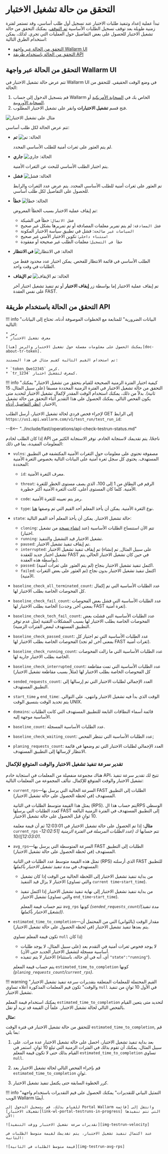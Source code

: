 [doc-about-tr-token]:   internals.md

[img-testrun-velocity]: ../../images/fast/poc/en/checking-testrun-status/testrun-velocity.png
[img-testrun-avg-rps]:  ../../images/fast/poc/en/checking-testrun-status/testrun-avg-rps.png
[img-status-passed]:        ../../images/fast/qsg/common/test-interpretation/passed-colored.png
[img-status-failed]:        ../../images/fast/qsg/common/test-interpretation/failed-colored.png
[img-status-inprogress]:    ../../images/fast/qsg/common/test-interpretation/in-progress.png
[img-status-error]:         ../../images/fast/qsg/common/test-interpretation/error-colored.png
[img-status-waiting]:       ../../images/fast/qsg/common/test-interpretation/waiting-colored.png
[img-status-interrupted]:   ../../images/fast/qsg/common/test-interpretation/interrupted-colored.png
[img-test-runs]:            ../../images/fast/poc/en/checking-testrun-status/test-runs.png

[link-wl-portal-testruns-in-progress]:  https://us1.my.wallarm.com/testing/?status=running

[link-integration-chapter]:         integration-overview.md
[link-vuln-list]:                   ../vuln-list.md

[anchor-testrun-estimates]:         #estimates-of-test-runs-execution-speed-and-time-to-completion

[doc-testrun-copying]:              copy-testrun.md
[doc-stop-recording]:               stop-recording.md


# التحقق من حالة تشغيل الاختبار

تبدأ عملية إعداد وتنفيذ طلبات الاختبار عند تسجيل أول طلب أساسي، وقد تستمر لفترة زمنية طويلة بعد توقف تسجيل الطلبات الأساسية [تم التوقف][doc-stop-recording]. يمكنك التحقق من حالة تشغيل الاختبار للحصول على بعض التفاصيل حول العمليات التي تجري. لذلك، يمكن استخدام الطرق التالية:

* [التحقق من الحالة عبر واجهة Wallarm UI](#checking-the-state-via-wallarm-ui)
* [التحقق من الحالة باستخدام طريقة API](#checking-the-state-using-api-method)

## التحقق من الحالة عبر واجهة Wallarm UI

تتم عرض حالة تشغيل الاختبار في Wallarm UI في وضع الوقت الحقيقي. للتحقق من الحالة:

1. قم بتسجيل الدخول إلى حساب Wallarm الخاص بك في [السحابة الأمريكية](https://us1.my.wallarm.com/) أو [السحابة الأوروبية](https://my.wallarm.com/).
2. فتح قسم **تشغيل الاختبارات** وانقر على تشغيل الاختبار المطلوب.

![مثال على تشغيل الاختبار][img-test-runs]

تتم عرض الحالة لكل طلب أساسي:

* **تم** ![الحالة: تم][img-status-passed]
        
    لم يتم العثور على ثغرات أمنية للطلب الأساسي المحدد.
        
* **جاري** ![الحالة: جاري][img-status-inprogress]
              
    يتم اختبار الطلب الأساسي للبحث عن الثغرات الأمنية.

* **فشل** ![الحالة: فشل][img-status-failed]  
        
    تم العثور على ثغرات أمنية للطلب الأساسي المحدد. يتم عرض عدد الثغرات والرابط للحصول على التفاصيل لكل طلب أساسي.
            
* **خطأ** ![الحالة: خطأ][img-status-error]  
            
    تم إيقاف عملية الاختبار بسبب الخطأ المعروض:

    * `فشل الاتصال`: خطأ في الشبكة
    * `فشل المصادقة`: لم يتم تمرير معلمات المصادقة أو تم تمريرها بشكل غير صحيح
    * `السياسات غير صالحة`: فشل في تطبيق سياسة الاختبار المكونة
    * `استثناء داخلي`: تكوين الاختبار الأمني غير صحيح
    * `خطأ في التسجيل`: معلمات الطلب غير صحيحة أو مفقودة

* **في الانتظار** ![الحالة: في الانتظار][img-status-waiting]      
        
    الطلب الأساسي في قائمة الانتظار للفحص. يمكن اختبار عدد محدود فقط من الطلبات في وقت واحد. 
            
* **تم الإيقاف** ![الحالة: تم الإيقاف][img-status-interrupted]
        
    تم إيقاف عملية الاختبار إما بواسطة زر **إيقاف الاختبار** أو تم تنفيذ تشغيل اختبار آخر على نفس العقدة FAST.

## التحقق من الحالة باستخدام طريقة API

!!! info "البيانات الضرورية"
    للمتابعة مع الخطوات الموصوفة أدناه، تحتاج إلى البيانات التالية:
    
    * رمز
    * معرف تشغيل الاختبار
    
    يمكنك الحصول على معلومات مفصلة حول تشغيل الاختبار والرمز [هنا][doc-about-tr-token].
    
    تم استخدام القيم التالية كقيم مثال في هذا المستند:

    * `token_Qwe12345` كرمز.
    * `tr_1234` كمعرف لتشغيل اختبار.


!!! info "كيفية اختيار الفترة الزمنية الصحيحة للقيام بتحقق من تشغيل الاختبار"
    يمكنك التحقق من حالة تشغيل الاختبار في الفترة الزمنية المحددة مسبقا (على سبيل المثال، 15 ثانية). بدلاً من ذلك، يمكنك استخدام الوقت المقدر لإكمال تشغيل الاختبار لتحديد متى يكون الفحص التالي. يمكنك الحصول على هذا التقدير أثناء التحقق من حالة تشغيل الاختبار. [انظر التفاصيل أدناه.][anchor-testrun-estimates]

لإجراء فحص فردي لحالة تشغيل الاختبار، أرسل الطلب GET إلى الرابط `https://us1.api.wallarm.com/v1/test_run/test_run_id`:

--8<-- "../include/fast/operations/api-check-testrun-status.md"

إذا كان الطلب لخادم API ناجحًا، يتم تقديمك لاستجابة الخادم. توفر الاستجابة الكثير من المعلومات المفيدة، بما في ذلك:

* `vulns`: مصفوفة تحتوي على معلومات حول الثغرات الأمنية المكتشفة في التطبيق المستهدف. يحتوي كل سجل ثغرة أمنية على البيانات التالية بخصوص الثغرة الأمنية المحددة:
    * `id`: معرف الثغرة الأمنية.
    
    * `threat`: الرقم في النطاق من 1 إلى 100، الذي يصف مستوى الخطر للثغرة الأمنية. كلما كان المستوى أعلى، كانت الثغرة الأمنية أكثر خطورة.
    * `code`: رمز يتم تعيينه للثغرة الأمنية.

    * `type`: نوع الثغرة الأمنية. يمكن أن يأخذ المعلم أحد القيم التي تم وصفها [هنا][link-vuln-list].
    
* `state`: حالة تشغيل الاختبار. يمكن أن يأخذ المعلم أحد القيم التالية:
    * `cloning`: تتم الآن استنساخ الطلبات الأساسية (عند [إنشاء نسخة][doc-testrun-copying] من تشغيل اختبار).
    * `running`: تشغيل الاختبار قيد التشغيل والتنفيذ.
    * `paused`: تم إيقاف تنفيذ تشغيل الاختبار.
    * `interrupted`: تم إيقاف تنفيذ تشغيل الاختبار (على سبيل المثال, تم إنشاء تشغيل اختبار جديد للعقدة FAST في حين كان تشغيل الاختبار الحالي يتم بواسطة هذه العقدة).
    * `passed`: اكتمل تنفيذ تشغيل الاختبار بنجاح (لم يتم العثور على ثغرات أمنية).
    * `failed`: اكتمل تنفيذ تشغيل الاختبار بدون نجاح (تم العثور على بعض الثغرات الأمنية).
    
* `baseline_check_all_terminated_count`: عدد الطلبات الأساسية التي تم إكمال كل الفحوصات الخاصة بطلب الاختبار لها.
    
* `baseline_check_fail_count`: عدد الطلبات الأساسية التي فشل بعض الفحوصات الخاصة بطلب الاختبار لها (بمعنى آخر, وجدت FAST ثغرة أمنية).
    
* `baseline_check_tech_fail_count`: عدد الطلبات الأساسية التي فشلت بعض الفحوصات الخاصة بطلب الاختبار لها بسبب المشكلات التقنية (مثل عدم توفر التطبيق المستهدف لبعض الفترات الزمنية).
    
* `baseline_check_passed_count`: عدد الطلبات الأساسية التي تم اجتياز كل الفحوصات الخاصة بطلب الاختبار لها (بمعنى آخر, لم تجد FAST ثغرات أمنية). 
    
* `baseline_check_running_count`: عدد الطلبات الأساسية التي ما زالت الفحوصات الخاصة بطلب الاختبار جارية لها.
    
* `baseline_check_interrupted_count`: عدد الطلبات الأساسية التي تمت مقاطعة كل الفحوصات الخاصة بطلب الاختبار لها (مثلاً, بسبب مقاطعة تشغيل الاختبار)
    
* `sended_requests_count`: العدد الإجمالي لطلبات الاختبار التي تم إرسالها إلى التطبيق المستهدف.
    
* `start_time` و `end_time`: الوقت الذي بدأ فيه تشغيل الاختبار وانتهى، على التوالي. يتم تحديد الوقت بتنسيق الوقت UNIX.
    
* `domains`: قائمة أسماء النطاقات التابعة للتطبيق المستهدف التي كانت الطلبات الأساسية موجهة إليه. 
    
* `baseline_count`: عدد الطلبات الأساسية المسجلة.
    
* `baseline_check_waiting_count`: عدد الطلبات الأساسية التي تنتظر الفحص;

* `planing_requests_count`: العدد الإجمالي لطلبات الاختبار التي تم وضعها في قائمة الانتظار لإرسالها إلى التطبيق المستهدف.

###  تقدير سرعة تنفيذ تشغيل الاختبار والوقت المتوقع للإكمال

هناك مجموعة منفصلة من المعلمات في استجابة خادم API، تتيح لك تقدير سرعة تنفيذ تشغيل الاختبار والوقت المتوقع للإكمال. تتألف المجموعة من المعلمات التالية:

* `current_rps`—السرعة الحالية التي يرسل بها FAST الطلبات إلى التطبيق المستهدف (في لحظة الحصول على حالة تشغيل الاختبار).

    يمثل هذا القيمة متوسط الطلبات في الثانية (RPS). يتم حساب هذا الRPS الوسطي كعدد الطلبات التي يرسلها FAST إلى التطبيق المستهدف في الفترة الزمنية البالغة 10 ثوانٍ قبل الحصول على حالة تشغيل الاختبار. 

    **مثال:**
    إذا تم الحصول على حالة تشغيل الاختبار في 12:03:01 ثم أن قيمة معلمة `current_rps` تتم حسابها ك *(عدد الطلبات المرسلة في الفترة الزمنية [12:02:51-12:03:01])/10*.

* `avg_rps`—السرعة المتوسطة التي يرسل بها FAST الطلبات إلى التطبيق المستهدف (في لحظة الحصول على حالة تشغيل الاختبار).

    تمثل هذه القيمة متوسط عدد الطلبات في الثانية (RPS) الذي أرسلته FAST للتطبيق المستهدف في *مدة تنفيذ تشغيل الاختبار بأكملها*:

    * من بداية تنفيذ تشغيل الاختبار إلى اللحظة الحالية من الوقت إذا كان تشغيل الاختبار لا يزال قيد التنفيذ (والتي تساوي `current time`-`start_time`).
    * من بداية تنفيذ تشغيل الاختبار إلى نهاية تنفيذ تشغيل الاختبار إذا اكتمل تنفيذ تشغيل الاختبار (والتي تساوي `end_time`-`start_time`).

        تتم حساب قيمة المعلم `avg_rps` كونها *(`sended_requests_count`/(مدة تنفيذ تشغيل الاختبار بأكملها))*.
    
* `estimated_time_to_completion`—مقدار الوقت (بالثواني) التي من المحتمل أن يتم بعدها تنفيذ تشغيل الاختبار (في لحظة الحصول على حالة تشغيل الاختبار). 

    تكون قيمة المعلم تساوي `null` إذا كان:
    
    * لا يوجد فحوص ثغرات أمنية في التقدم بعد (على سبيل المثال، لا يوجد طلبات أساسية مسجلة لتشغيل الاختبار الجديد حتى الآن).
    * الاختبار لا يتم تنفيذه (أي، أنه في أي حالة، باستثناء `"state":"running"`).

    يتم حساب قيمة المعلم `estimated_time_to_completion` كونها *(`planing_requests_count`/`current_rps`)*.
    
!!! warning "القيم المحتملة للمعلمات المتعلقة بتقديرات سرعة تنفيذ تشغيل الاختبار والوقت"
    تكون قيم المعلمات المذكورة أعلاه تساوي `null` في الأول 10 ثوانٍ من تنفيذ تشغيل الاختبار.

يمكنك استخدام قيمة المعلم `estimated_time_to_completion` لتحديد متى يتعين القيام بالفحص التالي لحالة تشغيل الاختبار. علماً أن القيمة قد تزيد أو تقل.

**مثال:**

للتحقق من حالة تشغيل الاختبار في فترة الوقت `estimated_time_to_completion`, قم بما يلي:

1.  بعد بداية تنفيذ تشغيل الاختبار، احصل على حالة تشغيل الاختبار عدة مرات. على سبيل المثال، يمكنك أن تقوم بذلك في الفترات الزمنية التي تبلغ 10 ثوانٍ. استمر في القيام بذلك حتى لا تكون قيمة المعلم `estimated_time_to_completion` تساوي `null`.

2.  قم بإجراء الفحص التالي لحالة تشغيل الاختبار بعد `estimated_time_to_completion` ثوانٍ.

3.  كرر الخطوة السابقة حتى يكتمل تنفيذ تشغيل الاختبار.

!!! info "التمثيل البياني للتقديرات"
    يمكنك الحصول على قيم التقديرات باستخدام واجهة الويب Wallarm أيضًا.
    
    للقيام بذلك، قم بتسجيل الدخول إلى Portal Wallarm وانتقل إلى [قائمة تشغيلات الاختبار][link-wl-portal-testruns-in-progress] التي تتم تنفيذها الآن:
    
    ![تقديرات سرعة تشغيل الاختبار ووقت التنفيذ][img-testrun-velocity]
    
    عند اكتمال تنفيذ تشغيل الاختبار، يتم تقديمك لقيمة متوسط الطلبات في الثانية:
    
    ![قيمة متوسط الطلبات في الثانية][img-testrun-avg-rps]

